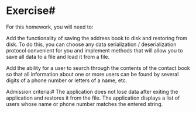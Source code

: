 # Exercise#
For this homework, you will need to:

Add the functionality of saving the address book to disk and restoring from disk. To do this, you can choose any data serialization / deserialization protocol convenient for you and implement methods that will allow you to save all data to a file and load it from a file.

Add the ability for a user to search through the contents of the contact book so that all information about one or more users can be found by several digits of a phone number or letters of a name, etc.

Admission criteria:#
The application does not lose data after exiting the application and restores it from the file.
The application displays a list of users whose name or phone number matches the entered string.
